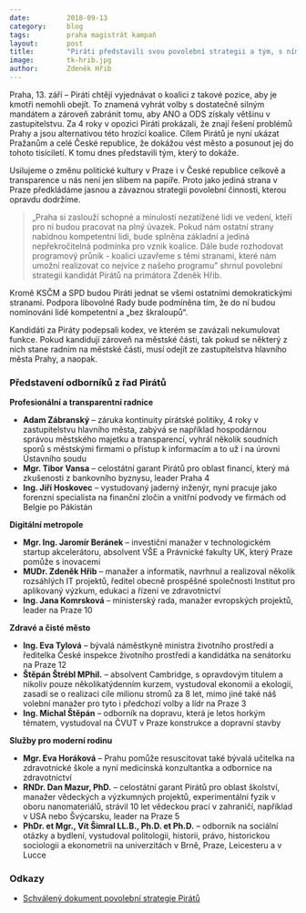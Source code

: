 ```yaml
---
date:         2018-09-13
category:     blog
tags:         praha magistrát kampaň
layout:       post
title:        "Piráti představili svou povolební strategii a tým, s nímž chtějí vést Prahu"
image:        tk-hrib.jpg
author:       Zdeněk Hřib
---
```


Praha, 13. září – Piráti chtějí vyjednávat o koalici z takové pozice, aby je kmotři nemohli obejít. To znamená vyhrát volby s dostatečně silným mandátem a zároveň zabránit tomu, aby ANO a ODS získaly většinu v zastupitelstvu. Za 4 roky v opozici Piráti prokázali, že znají řešení problémů Prahy a jsou alternativou této hrozící koalice. Cílem Pirátů je nyní ukázat Pražanům a celé České republice, že dokážou vést město a posunout jej do tohoto tisíciletí. K tomu dnes představili tým, který to dokáže.

Usilujeme o změnu politické kultury v Praze i v České republice celkově a transparence u nás není jen slibem na papíře. Proto jako jediná strana v Praze předkládáme jasnou a závaznou strategii povolební činnosti, kterou opravdu dodržíme.

> „Praha si zaslouží schopné a minulostí nezatížené lidi ve vedení, kteří pro ni budou pracovat na plný úvazek. Pokud nám ostatní strany nabídnou kompetentní lidi, bude splněna základní a jediná nepřekročitelná podmínka pro vznik koalice. Dále bude rozhodovat programový průnik - koalici uzavřeme s těmi stranami, které nám umožní realizovat co nejvíce z našeho programu” shrnul povolební strategii kandidát Pirátů na primátora Zdeněk Hřib.

Kromě KSČM a SPD budou Piráti jednat se všemi ostatními demokratickými stranami. Podpora libovolné Rady bude podmíněna tím, že do ní budou nominováni lidé kompetentní a „bez škraloupů“.

Kandidáti za Piráty podepsali kodex, ve kterém se zavázali nekumulovat funkce. Pokud kandidují zároveň na městské části, tak pokud se některý z nich stane radním na městské části, musí odejít ze zastupitelstva hlavního města Prahy, a naopak.

### Představení odborníků z řad Pirátů

**Profesionální a transparentní radnice**
* **Adam Zábranský** – záruka kontinuity pirátské politiky, 4 roky v zastupitelstvu hlavního města, zabývá se například hospodárnou správou městského majetku a transparencí, vyhrál několik soudních sporů s městskými firmami o přístup k informacím a to už i na úrovni Ústavního soudu
* **Mgr. Tibor Vansa** – celostátní garant Pirátů pro oblast financí, který má zkušenosti z bankovního byznysu, leader Praha 4
* **Ing. Jiří Hoskovec** – vystudovaný jaderný inženýr, nyní pracuje jako forenzní specialista na finanční zločin a vnitřní podvody ve firmách od Belgie po Pákistán

**Digitální metropole**
* **Mgr. Ing. Jaromír Beránek** – investiční manažer v technologickém startup akcelerátoru, absolvent VŠE a Právnické fakulty UK, který Praze pomůže s inovacemi
* **MUDr. Zdeněk Hřib** – manažer a informatik, navrhnul a realizoval několik rozsáhlých IT projektů, ředitel obecně prospěšné společnosti Institut pro aplikovaný výzkum, edukaci a řízení ve zdravotnictví
* **Ing. Jana Komrsková** – ministerský rada, manažer evropských projektů, leader na Praze 10

**Zdravé a čisté město**
* **Ing. Eva Tylová** – bývalá náměstkyně ministra životního prostředí a ředitelka České inspekce životního prostředí a kandidátka na senátorku na Praze 12
* **Štěpán Štrébl MPhil.** – absolvent Cambridge, s opravdovým titulem a nikoliv pouze několikatýdenním kurzem, vystudoval ekonomii a ekologii, zasadí se o realizaci cíle milionu stromů za 8 let, mimo jiné také náš volební manažer pro tyto i předchozí volby a lídr na Praze 3
* **Ing. Michal Štěpán** – odborník na dopravu, která je letos horkým tématem, vystudoval na ČVUT v Praze konstrukce a dopravní stavby

**Služby pro moderní rodinu**
* **Mgr. Eva Horáková** – Prahu pomůže resuscitovat také bývalá učitelka na zdravotnické škole a nyní medicínská konzultantka a odbornice na zdravotnictví
* **RNDr. Dan Mazur, PhD.** – celostátní garant Pirátů pro oblast školství, manažer vědeckých a výzkumných projektů, experimentální fyzik v oboru nanomateriálů, strávil 10 let vědeckou prací v zahraničí, například v USA nebo Švýcarsku, leader na Praze 5
* **PhDr. et Mgr., Vít Šimral LL.B., Ph.D. et Ph.D.** – odborník na sociální otázky a bydlení, vystudoval politologii, historii, právo, historickou sociologii a ekonometrii na univerzitách v Brně, Praze, Leicesteru a v Lucce

### Odkazy 

* [Schválený dokument povolební strategie Pirátů](https://github.com/pirati-web/praha.pirati.cz/blob/master/assets/pdf/povolebni-strategie-zhmp.pdf)
